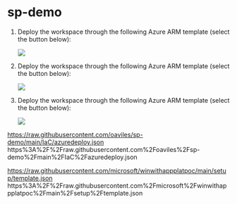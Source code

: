 # sp-demo

1. Deploy the workspace through the following Azure ARM template (select the button below):

    <a href="https://portal.azure.com/#create/Microsoft.Template/uri/https%3A%2F%2Fraw.githubusercontent.com%2Fmicrosoft%2Fwinwithappplatpoc%2Fmain%2Fsetup%2Ftemplate.json" target="_blank"><img src="https://aka.ms/deploytoazurebutton" /></a>

2. Deploy the workspace through the following Azure ARM template (select the button below):

    <a href="https://portal.azure.com/#create/Microsoft.Template/uri/https%3A%2F%2Fraw.githubusercontent.com%2Fmicrosoft%2Fwinwithappplatpoc%2Fmain%2Fsetup%2Ftemplate.json" target="_blank"><img src="https://aka.ms/deploytoazurebutton" /></a>

3. Deploy the workspace through the following Azure ARM template (select the button below):

    <a href="https://portal.azure.com/#create/Microsoft.Template/uri/https%3A%2F%2Fraw.githubusercontent.com%2Foaviles%2Fsp-demo%2Fmain%2FIaC%2Fazuredeploy.json" target="_blank"><img src="https://aka.ms/deploytoazurebutton" /></a>

https://raw.githubusercontent.com/oaviles/sp-demo/main/IaC/azuredeploy.json
https%3A%2F%2Fraw.githubusercontent.com%2Foaviles%2Fsp-demo%2Fmain%2FIaC%2Fazuredeploy.json

https://raw.githubusercontent.com/microsoft/winwithappplatpoc/main/setup/template.json
https%3A%2F%2Fraw.githubusercontent.com%2Fmicrosoft%2Fwinwithappplatpoc%2Fmain%2Fsetup%2Ftemplate.json
